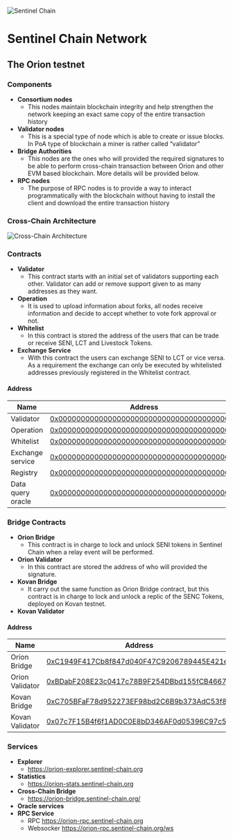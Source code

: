 ![Sentinel Chain](https://cryptoindex.co/coinlogo/sentinel-chain.png "Sentinel Chain")

# Sentinel Chain Network

## The Orion testnet

### Components
* **Consortium nodes**
  * This nodes maintain blockchain integrity and help strengthen the network keeping an exact same copy of the entire transaction history
* **Validator nodes**
  * This is a special type of node which is able to create or issue blocks. In PoA type of blockchain a miner is rather called “validator”
* **Bridge Authorities**
  * This nodes are the ones who will provided the required signatures to be able to perform cross-chain transaction between Orion and other EVM based blockchain. More details will be provided below.
* **RPC nodes**
  * The purpose of RPC nodes is to provide a way to interact programmatically with the blockchain without having to install the client and download the entire transaction history

### Cross-Chain Architecture

![Cross-Chain Architecture](https://github.com/InfoCorp-Technologies/sentinel-chain-network/blob/develop/cross-chain-arch.png "Cross-Chain Architecture")

### Contracts

* **Validator**
  * This contract starts with an initial set of validators supporting each other. Validator can add or remove support given to as many addresses as they want.
* **Operation**
  * It is used to upload information about forks, all nodes receive information and decide to accept whether to vote fork     approval or not.
* **Whitelist**
  * In this contract is stored the address of the users that can be trade or receive SENI, LCT and Livestock Tokens.
* **Exchange Service**
  * With this contract the users can exchange SENI to LCT or vice versa. As a requirement the exchange can only be executed by whitelisted addresses previously registered in the Whitelist contract.

#### Address

| Name | Address |
|------|---------|
|Validator|[0x0000000000000000000000000000000000000005](https://orion-explorer.sentinel-chain.org/account/0x0000000000000000000000000000000000000005)|
|Operation|[0x0000000000000000000000000000000000000006](https://orion-explorer.sentinel-chain.org/account/0x0000000000000000000000000000000000000006)|
|Whitelist|[0x0000000000000000000000000000000000000007](https://orion-explorer.sentinel-chain.org/account/0x0000000000000000000000000000000000000007)|
|Exchange service|[0x0000000000000000000000000000000000000008](https://orion-explorer.sentinel-chain.org/account/0x0000000000000000000000000000000000000008)|
|Registry|[0x0000000000000000000000000000000000000009](https://orion-explorer.sentinel-chain.org/account/0x0000000000000000000000000000000000000009)|
|Data query oracle|[0x0000000000000000000000000000000000000010](https://orion-explorer.sentinel-chain.org/account/0x0000000000000000000000000000000000000010)|

### Bridge Contracts

* **Orion Bridge**
  * This contract is in charge to lock and unlock SENI tokens in Sentinel Chain when a relay event will be performed.
* **Orion Validator**
  * In this contract are stored the address of who will provided the signature.
* **Kovan Bridge**
  * It carry out the same function as Orion Bridge contract, but this contract is in charge to lock and unlock a replic of the SENC Tokens, deployed on Kovan testnet.
* **Kovan Validator**

#### Address

| Name | Address |
|------|---------|
|Orion Bridge|[0xC1949F417Cb8f847d040F47C9206789445E421eF](https://orion-explorer.sentinel-chain.org/account/0xC1949F417Cb8f847d040F47C9206789445E421eF)|
|Orion Validator|[0xBDabF208E23c0417c78B9F254DBbd155fCB4667C](https://orion-explorer.sentinel-chain.org/account/0xBDabF208E23c0417c78B9F254DBbd155fCB4667C)|
|Kovan Bridge|[0xC705BFaF78d952273EF98bd2C6B9b373AdC53f8e](https://kovan.etherscan.io/address/0xC705BFaF78d952273EF98bd2C6B9b373AdC53f8e)|
|Kovan Validator|[0x07c7F15B4f6f1AD0C0E8bD346AF0d05396C97c57](https://kovan.etherscan.io/address/0x07c7F15B4f6f1AD0C0E8bD346AF0d05396C97c57)|

### Services

* **Explorer**
  * https://orion-explorer.sentinel-chain.org
* **Statistics**
  * https://orion-stats.sentinel-chain.org
* **Cross-Chain Bridge**
  * https://orion-bridge.sentinel-chain.org/
* **Oracle services**
* **RPC Service**
  * RPC https://orion-rpc.sentinel-chain.org
  * Websocker https://orion-rpc.sentinel-chain.org/ws

